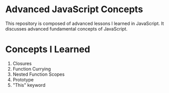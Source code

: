 # Advanced JavaScript Concepts
This repository is composed of advanced lessons I learned in JavaScript. It discusses advanced fundamental concepts of JavaScript.

# Concepts I Learned
1. Closures
2. Function Currying
3. Nested Function Scopes
4. Prototype
5. "This" keyword

